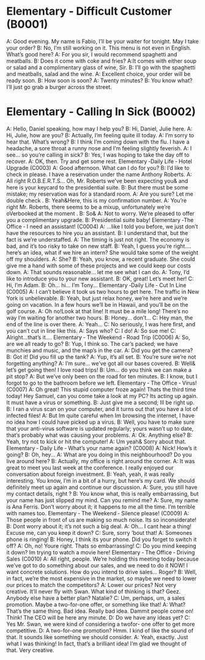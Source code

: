 # Elementary ‐ Difficult Customer (B0001) 
A: Good evening. My name is Fabio, I’ll be your waiter for tonight. May I take your order? 
B: No, I’m still working on it. This menu is not even in English. What’s good here? 
A: For you sir, I would recommend spaghetti and meatballs. 
B: Does it come with coke and fries? 
A:It comes with either soup or salad and a complimentary glass of wine, Sir. 
B: I’ll go with the spaghetti and meatballs, salad and the wine. 
A: Excellent choice, your order will be ready soon. 
B: How soon is soon? 
A: Twenty minutes? 
B: You know what? I’ll just go grab a burger across the street. 

# Elementary ‐ Calling In Sick (B0002) 
A: Hello, Daniel speaking, how may I help you? 
B: Hi, Daniel, Julie here. 
A: Hi, Julie, how are you? 
B: Actually, I’m feeling quite ill today. 
A: I’m sorry to hear that. What’s wrong? 
B: I think I’m coming down with the flu. I have a headache, a sore throat a runny nose and I’m feeling slightly feverish. 
A: I see... so you’re calling in sick? 
B: Yes, I was hoping to take the day off to recover. 
A: OK, then. Try and get some rest. 
Elementary ‐Daily Life ‐ Hotel Upgrade (C0003) 
A: Good afternoon. What can I do for you? 
B: I’d like to check in please. I have a reservation 
under the name Anthony Roberts. 
A: All right R.O.B.E.R.T.S... Oh, Mr. Roberts we’ve 
been expecting you& and here is your keycard to 
the presidential suite. 
B: But there must be some mistake; my reservation 
was for a standard room. 
A: Are you sure? Let me double check . 
B: Yeah&Here, this is my confirmation number. 
A: You’re right Mr. Roberts, there seems to be a mixup, 
unfortunately we’re oVerbooked at the moment . 
B: So& 
A: Not to worry. We’re pleased to offer you a complimentary upgrade. 
B: Presidential suite baby! 
Elementary ‐The Office ‐ I need an assistant! (C0004) 
A: ...like I told you before, we just don’t have the resources to hire you an assistant. 
B: I understand that, but the fact is we’re understaffed. 
A: The timing is just not right. The economy is bad, 
and it’s too risky to take on new staff. 
B: Yeah, I guess you’re right.... here’s an idea, what 
if we hire an intern? She would take some of the weight off my shoulders. 
A: She? 
B: Yeah, you know, a recent graduate. She could give me a hand with some of these projects and we could keep our costs down. 
A: That sounds reasonable... let me see what I can do. 
A: Tony, I’d like to introduce you to your new assistant. 
B: OK, great! Let’s meet her! 
C: Hi, I’m Adam. 
B: Oh... hi... I’m Tony... 
Elementary ‐Daily Life ‐ Cut In Line (C0005) 
A: I can’t believe it took us two hours to get here. The 
traffic in New York is unbelievable. 
B: Yeah, but just relax honey, we’re here and we’re going on vacation. In a few hours we’ll be in Hawaii, and you’ll be on the golf course. 
A: Oh no!Look at that line! It must be a mile long! 
There’s no way I’m waiting for another two hours. 
B: Honey... don’t... 
C: Hey man, the end of the line is over there. 
A: Yeah... 
C: No seriously, I was here first, and you can’t cut in 
line like this. 
A: Says who? 
C: I do! 
A: So sue me! 
C: Alright...that’s it.... 
Elementary ‐ The Weekend ‐ Road Trip (C0006) 
A: So, are we all ready to go? 
B: Yup, I think so. The car’s packed; we have 
munchies and music, and the map’s in the car. 
A: Did you get the camera? 
B: Got it! Did you fill up the tank? 
A: Yup, it’s all set. 
B: You’re sure we’re not forgetting anything? 
A: I’m sure... we’ve got all our bases covered. 
B: Well& let’s get going then! I love road trips! 
B: Um... do you think we can make a pit stop? 
A: But we’ve only been on the road for ten minutes. 
B: I know, but I forgot to go to the bathroom before 
we left. 
Elementary ‐ The Office ‐ Virus! (C0007) 
A: Oh great! This stupid computer froze again! Thats the third time today! Hey Samuel, can you come take a look at my PC? Its acting up again. It must have a virus or something. 
B: Just give me a second; Ill be right up. 
B: I ran a virus scan on your computer, and it turns 
out that you have a lot of infected files! 
A: But Im quite careful when Im browsing the 
internet, I have no idea how I could have picked 
up a virus. 
B: Well, you have to make sure that your anti-virus software is updated regularly; yours wasn’t up to date, that’s probably what was causing your problems. 
A: Ok. Anything else? 
B: Yeah, try not to kick or hit the computer! 
A: Um yeah& Sorry about that. 
Elementary ‐ Daily Life ‐ What’s your name again? (C0008) 
A: Nick! How’s it going? 
B: Oh, hey... 
A: What are you doing in this neighbourhood? Do 
you live around here? 
B: Actually, my office is right around the corner. 
A: It was great to meet you last week at the conference. I really enjoyed our conversation about foreign 
investment. 
B: Yeah, yeah, it was really interesting. You know, I’m in a bit of a hurry, but here’s my card. We should definitely meet up again and continue our discussion. 
A: Sure, you still have my contact details, right ? 
B: You know what, this is really embarrassing, but 
your name has just slipped my mind. Can you 
remind me? 
A: Sure, my name is Ana Ferris. Don’t worry about 
it; it happens to me all the time. I’m terrible with 
names too. 
Elementary ‐ The Weekend ‐ Silence please! (C0009) 
A: Those people in front of us are making so much 
noise. Its so inconsiderate! 
B: Dont worry about it; it’s not such a big deal. 
A: Oh... I cant hear a thing! Excuse me, can you 
keep it down? 
C: Sure, sorry ’bout that! 
A: Someones phone is ringing! 
B: Honey, I think its your phone. Did you forget to 
switch it off? 
A: Oh, no! Youre right. Thats so embarrassing! 
C: Do you mind keeping it down? Im trying to 
watch a movie here! 
Elementary ‐ The Office ‐ Driving Sales (C0010) 
A: All right, people. We’re holding this meeting today because we’ve got to do something about our sales, and we need to do it NOW! I want concrete solutions. How do you intend to drive sales... Roger? 
B: Well, in fact, we’re the most expensive in the market, so maybe we need to lower our prices to match the competitors? 
A: Lower our prices? Not very creative. It’ll never fly with Swan. What kind of thinking is that? Geez. Anybody else have a better plan? Natalie? 
C: Um, perhaps, um, a sales promotion. Maybe a two-for-one offer, or something like that! 
A: What? That’s the same thing. Bad idea. Really bad idea. Dammit people come on! Think! The CEO will be here any minute. 
D: Do we have any ideas yet? 
C: Yes Mr. Swan, we were kind of considering a twofor- 
one offer to get more competitive. 
D: A two-for-one promotion? Hmm. I kind of like the 
sound of that. It sounds like something we should 
consider. 
A: Yeah, exactly. Just what I was thinking! In fact, 
that’s a brilliant idea! I’m glad we thought of that. 
Very creative. 
